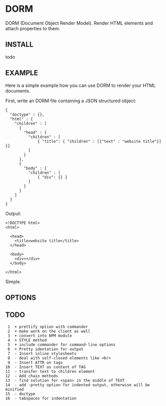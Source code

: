 DORM
====

DORM (Document Object Render Model). Render HTML elements and attach properties to them.

INSTALL
-------
todo

EXAMPLE
-------
Here is a simple example how you can use DORM to render your HTML documents.

First, write an DORM file containing a JSON structured object:

    {
      "doctype" : {},
      "html" : {
        "children" : [
          {
            "head" : {
              "children" : [
                  { "title": { "children" : [{"text" : "website title"}] }}
              ]
            }
          },
          {
            "body" : {
              "children" : [
                  { "div": {} }
              ]
            }
          }
        ]
      }
    }

Output:

    <!DOCTYPE html>
    <html>
    
      <head>
        <title>website title</title>
      </head>
      
      <body>
        <div></div>
      </body>

    </html>

Simple.

OPTIONS
-------


TODO
----
     1  + prettify option with commander
     2  + make work on the client as well
     3  + convert into NPM module
     4  + STYLE method
     5  + include commander for command-line options
     6  + Pretty identation for output
     7  - Insert inline stylesheets
     8  - deal with self-closed elements like <br>
     9  - Insert ATTR on tags
    10  - Insert TEXT as content of TAG
    11  - transfer text to children element
    12  - Add chain methods
    13  - find solution for <span> in the middle of TEXT
    14  - add -pretty option for indented output, otherwise will be minified
    15  - doctype
    16  - tabspaces for indentation
